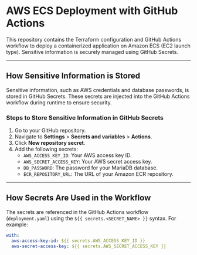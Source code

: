 # AWS ECS Deployment with GitHub Actions

This repository contains the Terraform configuration and GitHub Actions workflow to deploy a containerized application on Amazon ECS (EC2 launch type). Sensitive information is securely managed using GitHub Secrets.

---

## **How Sensitive Information is Stored**

Sensitive information, such as AWS credentials and database passwords, is stored in GitHub Secrets. These secrets are injected into the GitHub Actions workflow during runtime to ensure security.

### **Steps to Store Sensitive Information in GitHub Secrets**

1. Go to your GitHub repository.
2. Navigate to **Settings** > **Secrets and variables** > **Actions**.
3. Click **New repository secret**.
4. Add the following secrets:
   - `AWS_ACCESS_KEY_ID`: Your AWS access key ID.
   - `AWS_SECRET_ACCESS_KEY`: Your AWS secret access key.
   - `DB_PASSWORD`: The password for your MariaDB database.
   - `ECR_REPOSITORY_URL`: The URL of your Amazon ECR repository.

---

## **How Secrets Are Used in the Workflow**

The secrets are referenced in the GitHub Actions workflow (`deployment.yaml`) using the `${{ secrets.<SECRET_NAME> }}` syntax. For example:

```yaml
with:
  aws-access-key-id: ${{ secrets.AWS_ACCESS_KEY_ID }}
  aws-secret-access-key: ${{ secrets.AWS_SECRET_ACCESS_KEY }}